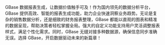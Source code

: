 GBase 数据报表生成，让数据价值触手可及！作为国内领先的数据分析平台，GBase 提供高效、智能的报表生成功能，助力企业快速洞察业务趋势。无论是复杂的销售数据分析，还是细致的财务报表整理，GBase 都能以直观的图表和精准的数据呈现，帮助决策者轻松掌握全局。强大的自定义功能支持用户灵活调整报表样式，满足个性化需求。同时，GBase 无缝对接多种数据源，确保信息同步准确无误。选择 GBase，开启数据驱动未来的新篇章！